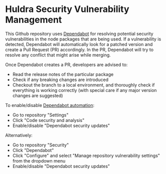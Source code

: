 # Huldra Security Vulnerability Management

This Github repository uses [Dependabot](https://github.com/dependabot) for resolving potential security vulnerabilities in the node packages that are being used. If a vulnerability is detected, Dependabot will automatically look for a patched version and create a Pull Request (PR) accordingly. In the PR, Dependabot will try to resolve any conflict that might arise while merging.

Once Dependabot creates a PR, developers are advised to: 
- Read the release notes of the particular package 
- Check if any breaking changes are introduced 
- Checkout the branch to a local environment, and thoroughly check if everything is working correctly (with special care if any major version changes are suggested)

To enable/disable [Dependabot automation](https://docs.github.com/en/code-security/dependabot/working-with-dependabot/automating-dependabot-with-github-actions): 
- Go to repository "Settings"
- Click "Code security and analysis"
- Enable/disable "Dependabot security updates"

Alternatively:
- Go to repository "Security"
- Click "Dependabot"
- Click "Configure" and select "Manage repository vulnerability settings" from the dropdown menu
- Enable/disable "Dependabot security updates"
